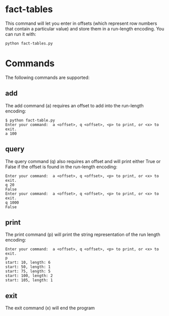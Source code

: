 # fact-tables

This command will let you enter in offsets (which represent row numbers that contain a particular value) and store them in a run-length encoding.  You can run it with:
```
python fact-tables.py
```

# Commands
The following commands are supported:
## add
The add command (a) requires an offset to add into the run-length encoding:
```
$ python fact-table.py 
Enter your command:  a <offset>, q <offset>, <p> to print, or <x> to exit.
a 100
```
## query
The query command (q) also requires an offset and will print either True or False if the offset is found in the run-length encoding:
```
Enter your command:  a <offset>, q <offset>, <p> to print, or <x> to exit.
q 20
False
Enter your command:  a <offset>, q <offset>, <p> to print, or <x> to exit.
q 1000
False
```
## print
The print command (p) will print the string representation of the run length encoding:
```
Enter your command:  a <offset>, q <offset>, <p> to print, or <x> to exit.
p
start: 10, length: 6
start: 50, length: 1
start: 75, length: 5
start: 100, length: 2
start: 105, length: 1
```
## exit
The exit command (x) will end the program
